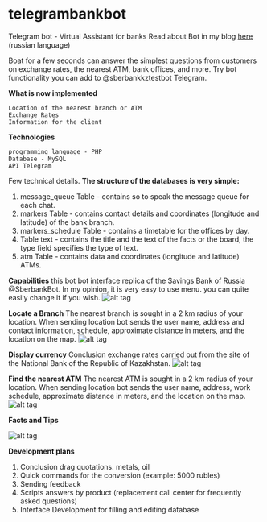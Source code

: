 # telegrambankbot
Telegram bot - Virtual Assistant for banks
Read about Bot in my blog [here](myLib/README.md) (russian language)

Boat for a few seconds can answer the simplest questions from customers on exchange rates, the nearest ATM, bank offices, and more. Try bot functionality you can add to @sberbankkztestbot Telegram.

**What is now implemented**

    Location of the nearest branch or ATM
    Exchange Rates
    Information for the client

**Technologies**

    programming language - PHP
    Database - MySQL
    API Telegram

Few technical details.
**The structure of the databases is very simple:**
1. message_queue Table - contains so to speak the message queue for each chat.
2. markers Table - contains contact details and coordinates (longitude and latitude) of the bank branch.
3. markers_schedule Table - contains a timetable for the offices by day.
4. Table text - contains the title and the text of the facts or the board, the type field specifies the type of text.
5. atm Table - contains data and coordinates (longitude and latitude) ATMs.

**Capabilities**
this bot bot interface replica of the Savings Bank of Russia @SberbankBot. In my opinion, it is very easy to use menu. you can quite easily change it if you wish.
![alt tag](http://freshbrain.kz/pictures/1-min_1.PNG)

**Locate a Branch**
The nearest branch is sought in a 2 km radius of your location.
When sending location bot sends the user name, address and contact information, schedule, approximate distance in meters, and the location on the map.
![alt tag](http://freshbrain.kz/pictures/2-min.PNG)

**Display currency**
Conclusion exchange rates carried out from the site of the National Bank of the Republic of Kazakhstan.
![alt tag](http://freshbrain.kz/pictures/3-min.PNG)

**Find the nearest ATM**
The nearest ATM is sought in a 2 km radius of your location.
When sending location bot sends the user name, address, work schedule, approximate distance in meters, and the location on the map.
![alt tag](http://freshbrain.kz/pictures/4-min.PNG)

**Facts and Tips**

![alt tag](http://freshbrain.kz/pictures/5-min.PNG)

**Development plans**
1. Conclusion drag quotations. metals, oil
2. Quick commands for the conversion (example: 5000 rubles)
3. Sending feedback
4. Scripts answers by product (replacement call center for frequently asked questions)
5. Interface Development for filling and editing database
